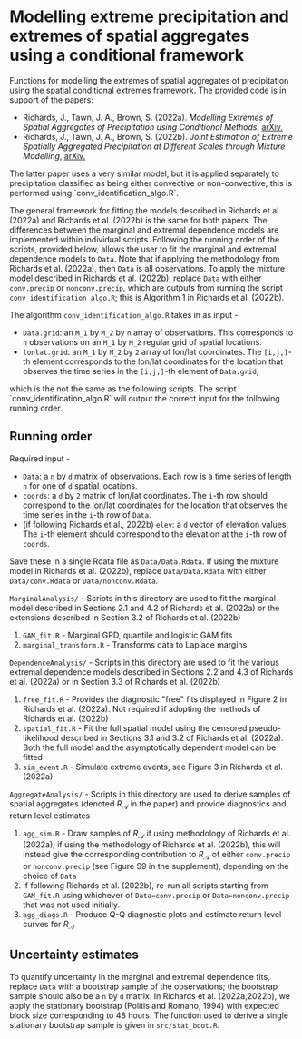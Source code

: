 # Modelling extreme precipitation and extremes of spatial aggregates using a conditional framework
Functions for modelling the extremes of spatial aggregates of precipitation using the spatial conditional extremes framework. The provided code is in support of the papers:
<ul> 
          <li> Richards, J., Tawn, J. A., Brown, S. (2022a). <i>Modelling Extremes of Spatial Aggregates of Precipitation using Conditional Methods</i>, <a href = "https://arxiv.org/pdf/2102.10906.pdf">arXiv.</a> </li>
          <li> Richards, J., Tawn, J. A., Brown, S. (2022b). <i>Joint Estimation of Extreme Spatially Aggregated Precipitation at Different Scales through Mixture Modelling</i>, <a href = "https://arxiv.org/pdf/2111.08469.pdf">arXiv.</a> </li>
</ul>
The latter paper uses a very similar model, but it is applied separately to precipitation classified as being either convective or non-convective; this is performed using `conv_identification_algo.R`.


The general framework for fitting the models described in Richards et al. (2022a) and Richards et al. (2022b) is the same for both papers. The differences between the marginal and extremal dependence models are implemented within individual scripts. Following the running order of the scripts, provided below, allows the user to fit the marginal and extremal dependence models to `Data`. Note that if applying the methodology from Richards et al. (2022a), then `Data` is all observations. To apply the mixture model described in Richards et al. (2022b), replace `Data` with either `conv.precip` or `nonconv.precip`, which are outputs from running the script `conv_identification_algo.R`; this is Algorithm 1 in Richards et al. (2022b). 

The algorithm `conv_identification_algo.R` takes in as input - <ul> 
          <li> `Data.grid`: an `M_1` by `M_2` by `n` array of observations. This corresponds to `n` observations on an `M_1` by `M_2` regular grid of spatial locations. </li>
          <li> `lonlat.grid`: an `M_1` by `M_2` by `2` array of lon/lat coordinates. The `[i,j,]`-th element corresponds to the lon/lat coordinates for the location that observes the time series in the `[i,j,]`-th element of `Data.grid`, </li>
</ul>
which is the not the same as the following scripts. The script `conv_identification_algo.R` will output the correct input for the following running order.


## Running order  

Required input - <ul> 
          <li> `Data`: a `n` by `d` matrix of observations. Each row is a time series of length `n` for one of `d` spatial locations. </li>
          <li> `coords`: a `d` by `2` matrix of lon/lat coordinates. The `i`-th row should correspond to the lon/lat coordinates for the location that observes the time series in the `i`-th row of `Data`. </li>
            <li> (if following Richards et al., 2022b) `elev`: a `d` vector of elevation values. The `i`-th element should correspond to the elevation at the `i`-th row of `coords`. </li>
</ul>

Save these in a single Rdata file as `Data/Data.Rdata`. If using the mixture model in Richards et al. (2022b), replace `Data/Data.Rdata` with either `Data/conv.Rdata` or `Data/nonconv.Rdata`.

`MarginalAnalysis/` - Scripts in this directory are used to fit the marginal model described in Sections 2.1 and 4.2 of Richards et al. (2022a) or the extensions described in Section 3.2 of Richards et al. (2022b)<ol>
          <li> `GAM_fit.R` - Marginal GPD, quantile and logistic GAM fits </li>
          <li> `marginal_transform.R` - Transforms data to Laplace margins  </li>
          </ol>

`DependenceAnalysis/` - Scripts in this directory are used to fit the various extremal dependence models described in Sections 2.2 and 4.3 of Richards et al. (2022a) or in Section 3.3 of Richards et al. (2022b) <ol>
          <li> `free_fit.R` - Provides the diagnostic "free" fits displayed in Figure 2 in Richards et al. (2022a). Not required if adopting the methods of Richards et al. (2022b)</li>
          <li> `spatial_fit.R` - Fit the full spatial model using the censored pseudo-likelihood described in Sections 3.1 and 3.2 of Richards et al. (2022a). Both the full model and the asymptotically dependent model can be fitted </li> 
          <li> `sim_event.R` - Simulate extreme events, see Figure 3 in Richards et al. (2022a)</li>
          </ol>

`AggregateAnalysis/` - Scripts in this directory are used to derive samples of spatial aggregates (denoted $R_\mathcal{A}$ in the paper) and provide diagnostics and return level estimates <ol>
          <li> `agg_sim.R` - Draw samples of $R_\mathcal{A}$ if using methodology of Richards et al. (2022a); if using the methodology of Richards et al. (2022b), this will instead give the corresponding contribution to $R_\mathcal{A}$ of either `conv.precip` or `nonconv.precip` (see Figure S9 in the supplement), depending on the choice of `Data` </li> 
          <li> If following Richards et al. (2022b), re-run all scripts starting from `GAM_fit.R` using whichever of `Data=conv.precip` or `Data=nonconv.precip` that was not used initially.</li>
           <li> `agg_diags.R` - Produce Q-Q diagnostic plots and estimate return level curves for $R_\mathcal{A}$</li>
          </ol>

## Uncertainty estimates
To quantify uncertainty in the marginal and extremal dependence fits, replace `Data` with a bootstrap sample of the observations; the bootstrap sample should also be a `n` by `d` matrix. In Richards et al. (2022a,2022b), we apply the stationary bootstrap (Politis and Romano, 1994) with expected block size corresponding to 48 hours. The function used to derive a single stationary bootstrap sample is given in `src/stat_boot.R`.

